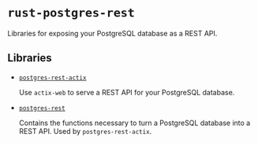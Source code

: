 # `rust-postgres-rest`

Libraries for exposing your PostgreSQL database as a REST API.

## Libraries

- [`postgres-rest-actix`](postgres-rest-actix/)

  Use `actix-web` to serve a REST API for your PostgreSQL database.

- [`postgres-rest`](postgres-rest/)

  Contains the functions necessary to turn a PostgreSQL database into a REST API. Used by `postgres-rest-actix`.
